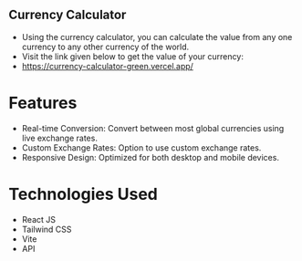 ## Currency Calculator

- Using the currency calculator, you can calculate the value from any one currency to any other currency of the world.
- Visit the link given below to get the value of your currency:
-  https://currency-calculator-green.vercel.app/



# Features

- Real-time Conversion: Convert between most global currencies using live exchange rates.
- Custom Exchange Rates: Option to use custom exchange rates.
- Responsive Design: Optimized for both desktop and mobile devices.
# Technologies Used

- React JS
- Tailwind CSS
- Vite
- API
